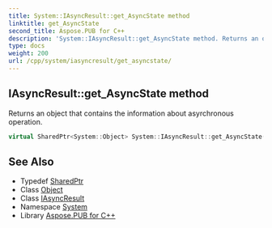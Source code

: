 ```yaml
---
title: System::IAsyncResult::get_AsyncState method
linktitle: get_AsyncState
second_title: Aspose.PUB for C++
description: 'System::IAsyncResult::get_AsyncState method. Returns an object that contains the information about asyrchronous operation in C++.'
type: docs
weight: 200
url: /cpp/system/iasyncresult/get_asyncstate/
---
```

## IAsyncResult::get_AsyncState method


Returns an object that contains the information about asyrchronous operation.

```cpp
virtual SharedPtr<System::Object> System::IAsyncResult::get_AsyncState()=0
```

## See Also

* Typedef [SharedPtr](../../sharedptr/)
* Class [Object](../../object/)
* Class [IAsyncResult](../)
* Namespace [System](../../)
* Library [Aspose.PUB for C++](../../../)
